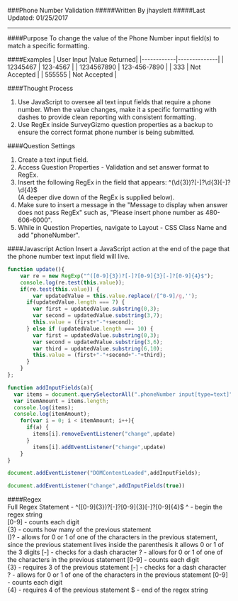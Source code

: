 ###Phone Number Validation
#####Written By jhayslett
#####Last Updated: 01/25/2017
___
####Purpose
To change the value of the Phone Number input field(s) to match a specific formatting.  

####Examples
| User Input |Value Returned|
|------------|--------------|
| 12345467   | 123-4567     |
| 1234567890 | 123-456-7890 |
| 333        | Not Accepted |
| 555555     | Not Accepted |

####Thought Process  
1. Use JavaScript to oversee all text input fields that require a phone number. When the value changes, make it a specific formatting with dashes to provide clean reporting with consistent formatting.  
2. Use RegEx inside SurveyGizmo question properties as a backup to ensure the correct format phone number is being submitted.

####Question Settings  
1. Create a text input field.  
2. Access Question Properties - Validation and set answer format to RegEx.  
3. Insert the following RegEx in the field that appears: ^(\d{3})?[-]?\d{3}[-]?\d{4}$  
(A deeper dive down of the RegEx is supplied below).
4. Make sure to insert a message in the "Message to display when answer does not pass RegEx" such as, "Please insert phone number as 480-606-6000".
5. While in Question Properties, navigate to Layout - CSS Class Name and add "phoneNumber".

####Javascript Action
Insert a JavaScript action at the end of the page that the phone number text input field will live.

```js
function update(){
	var re = new RegExp("^([0-9]{3})?[-]?[0-9]{3}[-]?[0-9]{4}$");
	console.log(re.test(this.value));
	if(re.test(this.value)) {
		var updatedValue = this.value.replace(/[^0-9]/g,'');
      if(updatedValue.length === 7) {
        var first = updatedValue.substring(0,3);
        var second = updatedValue.substring(3,7);
        this.value = (first+"-"+second);
      } else if (updatedValue.length === 10) {
      	var first = updatedValue.substring(0,3);
        var second = updatedValue.substring(3,6);
        var third = updatedValue.substring(6,10);
        this.value = (first+"-"+second+"-"+third);
      }
	}
};

function addInputFields(a){
  var items = document.querySelectorAll(".phoneNumber input[type=text]");
  var itemAmount = items.length;
  console.log(items);
  console.log(itemAmount);
  	for(var i = 0; i < itemAmount; i++){
      if(a) {
        items[i].removeEventListener("change",update)
      }
		items[i].addEventListener("change",update)
	}
}

document.addEventListener("DOMContentLoaded",addInputFields);

document.addEventListener("change",addInputFields(true))
```

####Regex  
Full Regex Statement - ^([0-9]{3})?[-]?[0-9]{3}[-]?[0-9]{4}$
^ - begin the regex string  
[0-9] - counts each digit  
{3} - counts how many of the previous statement  
()? - allows for 0 or 1 of one of the characters in the previous statement, since the previous statement lives inside the parenthesis it allows 0 or 1 of the 3 digits
[-] - checks for a dash character
? - allows for 0 or 1 of one of the characters in the previous statement
[0-9] - counts each digit  
{3} - requires 3 of the previous statement
[-] - checks for a dash character
? - allows for 0 or 1 of one of the characters in the previous statement
[0-9] - counts each digit  
{4} - requires 4 of the previous statement
$ - end of the regex string  
```  
